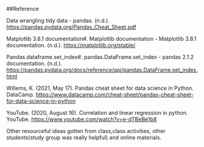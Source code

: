 ##Reference

Data wrangling tidy data - pandas. (n.d.). https://pandas.pydata.org/Pandas_Cheat_Sheet.pdf 

Matplotlib 3.8.1 documentation#. Matplotlib documentation - Matplotlib 3.8.1 documentation. (n.d.). https://matplotlib.org/stable/ 

Pandas.dataframe.set_index#. pandas.DataFrame.set_index - pandas 2.1.2 documentation. (n.d.). https://pandas.pydata.org/docs/reference/api/pandas.DataFrame.set_index.html 

Willems, K. (2021, May 17). Pandas cheat sheet for data science in Python. DataCamp. https://www.datacamp.com/cheat-sheet/pandas-cheat-sheet-for-data-science-in-python

YouTube. (2020, August 16). Correlation and linear regression in python. YouTube. https://www.youtube.com/watch?v=e-dTBeBe1b8 

Other resourceful ideas gotten from class,class activities, other students(study group was really helpful) and online materials. 
